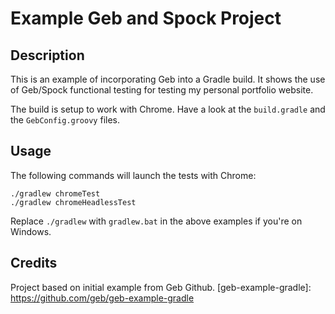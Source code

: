 # Example Geb and Spock Project


## Description

This is an example of incorporating Geb into a Gradle build. It shows the use of Geb/Spock functional testing for testing my personal portfolio website.

The build is setup to work with Chrome. Have a look at the `build.gradle` and the `GebConfig.groovy` files.

## Usage

The following commands will launch the tests with Chrome:

    ./gradlew chromeTest
    ./gradlew chromeHeadlessTest


Replace `./gradlew` with `gradlew.bat` in the above examples if you're on Windows.

## Credits
Project based on initial example from Geb Github.
[geb-example-gradle]: https://github.com/geb/geb-example-gradle
